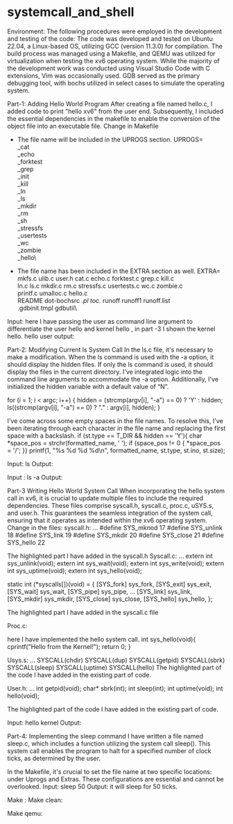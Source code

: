 # systemcall_and_shell
Environment:
The following procedures were employed in the development and testing of the code: The code was developed and tested on Ubuntu 22.04, a Linux-based OS, utilizing GCC (version 11.3.0) for compilation. The build process was managed using a Makefile, and QEMU was utilized for virtualization when testing the xv6 operating system. While the majority of the development work was conducted using Visual Studio Code with C extensions, Vim was occasionally used. GDB served as the primary debugging tool, with bochs utilized in select cases to simulate the operating system.

Part-1: Adding Hello World Program
After creating a file named hello.c, I added code to print "hello xv6" from the user end. Subsequently, I included the essential dependencies in the makefile to enable the conversion of the object file into an executable file.
Change in Makefile
- The file name will be included in the UPROGS section.
UPROGS=\
    _cat\
    _echo\
    _forktest\
    _grep\
    _init\
    _kill\
    _ln\
    _ls\
    _mkdir\
    _rm\
    _sh\
    _stressfs\
    _usertests\
    _wc\
    _zombie\
    _hello\
    
- The file name has been included in the EXTRA section as well.
EXTRA=\
    mkfs.c ulib.c user.h cat.c echo.c forktest.c grep.c kill.c\
    ln.c ls.c mkdir.c rm.c stressfs.c usertests.c wc.c zombie.c\
    printf.c umalloc.c hello.c \
    README dot-bochsrc *.pl toc.* runoff runoff1 runoff.list\
    .gdbinit.tmpl gdbutil\

Input: here I have passing the user as command line argument to differentiate the user hello and kernel hello , in part -3 I shown the kernel hello.
hello user
output:
      

Part-2: Modifying Current ls System Call
In the ls.c file, it's necessary to make a modification. When the ls command is used with the -a option, it should display the hidden files. If only the ls command is used, it should display the files in the current directory.
I've integrated logic into the command line arguments to accommodate the -a option. Additionally, I've initialized the hidden variable with a default value of “N”.

for (i = 1; i < argc; i++)
  {
    hidden = (strcmp(argv[i], "-a") == 0) ? 'Y' : hidden;
    ls((strcmp(argv[i], "-a") == 0) ? "." : argv[i], hidden);
  }

I've come across some empty spaces in the file names. To resolve this, I've been iterating through each character in the file name and replacing the first space with a backslash.
if (st.type == T_DIR && hidden == 'Y'){
        char *space_pos = strchr(formatted_name, ' ');
        if (space_pos != 0 {
          *space_pos = '/';
        }}
      printf(1, "%s %d %d %d\n", formatted_name, st.type, st.ino, st.size);

Input: ls
Output:
 
Input : ls -a
Output: 
 



Part-3 Writing Hello World System Call
When incorporating the hello system call in xv6, it is crucial to update multiple files to include the required dependencies. These files comprise syscall.h, syscall.c, proc.c, uSYS.s, and user.h. This guarantees the seamless integration of the system call, ensuring that it operates as intended within the xv6 operating system.
Change in the files:
syscall.h: 
…
#define SYS_mknod  17
#define SYS_unlink 18
#define SYS_link   19
#define SYS_mkdir  20
#define SYS_close  21
#define SYS_hello 22

The highlighted part I have added in the syscall.h
Syscall.c:
…
extern int sys_unlink(void);
extern int sys_wait(void);
extern int sys_write(void);
extern int sys_uptime(void);
extern int sys_hello(void);

static int (*syscalls[])(void) = {
[SYS_fork]    sys_fork,
[SYS_exit]    sys_exit,
[SYS_wait]    sys_wait,
[SYS_pipe]    sys_pipe,
…
[SYS_link]    sys_link,
[SYS_mkdir]   sys_mkdir,
[SYS_close]   sys_close,
[SYS_hello]   sys_hello,
};

The highlighted part I have added in the syscall.c file

Proc.c:

here I have implemented the hello system call.
int sys_hello(void){
  cprintf("Hello from the Kernel!");
  return 0;
}

Usys.s:
…
SYSCALL(chdir)
SYSCALL(dup)
SYSCALL(getpid)
SYSCALL(sbrk)
SYSCALL(sleep)
SYSCALL(uptime)
SYSCALL(hello)
The highlighted part of the code I have added in the existing part of code.

User.h:
…
int getpid(void);
char* sbrk(int);
int sleep(int);
int uptime(void);
int hello(void);

The highlighted part of the code I have added in the existing part of code.

Input: hello kernel
Output:
	 

Part-4: Implementing the sleep command
I have written a file named sleep.c, which includes a function utilizing the system call sleep(). This system call enables the program to halt for a specified number of clock ticks, as determined by the user.

In the Makefile, it's crucial to set the file name at two specific locations: under Uprogs and Extras. These configurations are essential and cannot be overlooked.
Input: sleep 50
Output:  it will sleep for 50 ticks.
	 
Make : 
Make clean:
 
Make qemu:
 
 
 
